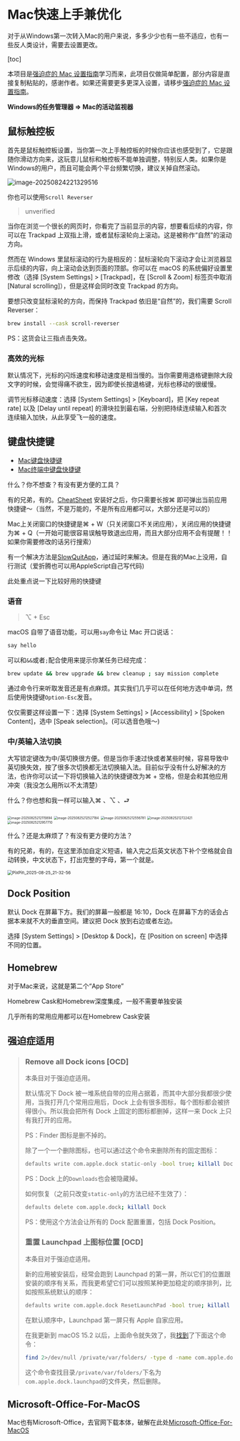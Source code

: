 # Mac快速上手兼优化

对于从Windows第一次转入Mac的用户来说，多多少少也有一些不适应，也有一些反人类设计，需要去设置更改。

[toc]



本项目是[强迫症的 Mac 设置指南](https://github.com/macdao/ocds-guide-to-setting-up-mac)学习而来，此项目仅做简单配置，部分内容是直接复制粘贴的，感谢作者。如果还需要更多更深入设置，请移步[强迫症的 Mac 设置指南](https://github.com/macdao/ocds-guide-to-setting-up-mac)。



**Windows的任务管理器 => Mac的活动监视器**

## 鼠标触控板

首先是鼠标触控板设置，当你第一次上手触控板的时候你应该也感受到了，它是跟随你滑动方向来，这玩意儿鼠标和触控板不能单独调整，特别反人类。如果你是Windows的用户，而且可能会两个平台频繁切换，建议关掉自然滚动。

![image-20250824221329516](./Mac快速使用.assets/image-20250824221329516.png)

你也可以使用`Scroll Reverser`

> unverified

当你在浏览一个很长的网页时，你看完了当前显示的内容，想要看后续的内容，你可以在 Trackpad 上双指上滑，或者鼠标滚轮向上滚动。这是被称作“自然”的滚动方向。

然而在 Windows 里鼠标滚动的行为是相反的：鼠标滚轮向下滚动才会让浏览器显示后续的内容，向上滚动会达到页面的顶部。你可以在 macOS 的系统偏好设置里修改（选择 [System Settings] > [Trackpad]，在 [Scroll & Zoom] 标签页中取消 [Natural scrolling]），但是这样会同时改变 Trackpad 的方向。

要想只改变鼠标滚轮的方向，而保持 Trackpad 依旧是“自然”的，我们需要 Scroll Reverser：

```sh
brew install --cask scroll-reverser
```

PS：这货会让三指点击失效。

### 高效的光标

默认情况下，光标的闪烁速度和移动速度是相当慢的。当你需要用退格键删除大段文字的时候，会觉得痛不欲生，因为即使长按退格键，光标也移动的很缓慢。

调节光标移动速度：选择 [System Settings] > [Keyboard]，把 [Key repeat rate] 以及 [Delay until repeat] 的滑块拉到最右端，分别把持续连续输入和首次连续输入加快，从此享受飞一般的速度。

## 键盘快捷键

- [Mac键盘快捷键](https://support.apple.com/zh-cn/102650)
- [Mac终端中键盘快捷键](https://support.apple.com/zh-cn/guide/terminal/trmlshtcts/mac)

什么？你不想查？有没有更方便的工具？

有的兄弟，有的。[CheatSheet](https://formulae.brew.sh/cask/cheatsheet) 安装好之后，你只需要长按⌘ 即可弹出当前应用快捷键～（当然，不是万能的，不是所有应用都可以，大部分还是可以的）



Mac上关闭窗口的快捷键是⌘ + W（只关闭窗口不关闭应用），关闭应用的快捷键为⌘ + Q（一开始可能很容易误触导致退出应用，而且大部分应用不会有提醒！！如果你需要修改的话另行搜索）

有一个解决方法是[SlowQuitApp](https://github.com/dteoh/SlowQuitApps)，通过延时来解决。但是在我的Mac上没用，自行测试（爱折腾也可以用AppleScript自己写代码)





此处重点说一下比较好用的快捷键

### 语音

> ⌥ + Esc

macOS 自带了语音功能，可以用`say`命令让 Mac 开口说话：

```sh
say hello
```

可以和`&&`或者`;`配合使用来提示你某任务已经完成：

```sh
brew update && brew upgrade && brew cleanup ; say mission complete
```

通过命令行来听取发音还是有点麻烦。其实我们几乎可以在任何地方选中单词，然后使用快捷键`Option-Esc`发音。

仅仅需要这样设置一下：选择 [System Settings] > [Accessibility] > [Spoken Content]，选中 [Speak selection]。(可以选音色哦～)



### 中/英输入法切换

大写锁定键改为中/英切换很方便。但是当你手速过快或者某些时候，容易导致中英切换失效，按了很多次切换都无法切换输入法。目前似乎没有什么好解决的方法，也许你可以试一下将切换输入法的快捷键改为⌘ + 空格，但是会和其他应用冲突（我没怎么用所以不太清楚）



什么？你也想和我一样可以输入⌘ 、⌥ 、⮐

<img src="./Mac快速使用.assets/image-20250825212115894.png" alt="image-20250825212115894" style="zoom:50%;" />

<img src="./Mac快速使用.assets/image-20250825212527184.png" alt="image-20250825212527184" style="zoom: 50%;" />

<img src="./Mac快速使用.assets/image-20250825212556781.png" alt="image-20250825212556781" style="zoom: 50%;" />

<img src="./Mac快速使用.assets/image-20250825212722421.png" alt="image-20250825212722421" style="zoom:50%;" />

<img src="./Mac快速使用.assets/image-20250825212957710.png" alt="image-20250825212957710" style="zoom:50%;" />

什么？还是太麻烦了？有没有更方便的方法？

有的兄弟，有的，在这里添加自定义短语，输入完之后英文状态下补个空格就会自动转换，中文状态下，打出完整的字母，第一个就是。

<img src="./Mac快速使用.assets/PixPin_2025-08-25_21-32-56.gif" alt="PixPin_2025-08-25_21-32-56" style="zoom:67%;" />

## Dock Position

默认 Dock 在屏幕下方。我们的屏幕一般都是 16:10，Dock 在屏幕下方的话会占据本来就不大的垂直空间。建议把 Dock 放到右边或者左边。

选择 [System Settings] > [Desktop & Dock]，在 [Position on screen] 中选择不同的位置。



## Homebrew

对于Mac来说，这就是第二个“App Store”

Homebrew Cask和Homebrew深度集成，一般不需要单独安装

几乎所有的常用应用都可以在Homebrew Cask安装









## 强迫症适用

> ### Remove all Dock icons [OCD]
>
> 本条目对于强迫症适用。
>
> 默认情况下 Dock 被一堆系统自带的应用占据着，而其中大部分我都很少使用，当我打开几个常用应用后，Dock 上会有很多图标，每个图标都会被挤得很小。所以我会把所有 Dock 上固定的图标都删掉，这样一来 Dock 上只有我打开的应用。
>
> PS：Finder 图标是删不掉的。
>
> 除了一个一个删除图标，也可以通过这个命令来删除所有的固定图标：
>
> ```sh
> defaults write com.apple.dock static-only -bool true; killall Dock
> ```
>
> PS：Dock 上的`Downloads`也会被隐藏掉。
>
> 如何恢复（之前只改变`static-only`的方法已经不生效了）：
>
> ```sh
> defaults delete com.apple.dock; killall Dock
> ```
>
> PS：使用这个方法会让所有的 Dock 配置重置，包括 Dock Position。
>
> ### 重置 Launchpad 上图标位置 [OCD]
>
> 本条目对于强迫症适用。
>
> 新的应用被安装后，经常会跑到 Launchpad 的第一屏，所以它们的位置跟安装的顺序有关系，而我更希望它们可以按照某种更加稳定的顺序排列，比如按照系统默认的顺序：
>
> ```sh
> defaults write com.apple.dock ResetLaunchPad -bool true; killall Dock
> ```
>
> 在默认顺序中，Launchpad 第一屏只有 Apple 自家应用。
>
> 在我更新到 macOS 15.2 以后，上面命令就失效了，我[找到](https://forums.macrumors.com/threads/macos-15-2-launchpad-default-layout.2445232/)了下面这个命令：
>
> ```sh
> find 2>/dev/null /private/var/folders/ -type d -name com.apple.dock.launchpad -exec rm -rf {} +; killall Dock
> ```
>
> 这个命令查找目录`/private/var/folders/`下名为`com.apple.dock.launchpad`的文件夹，然后删除。









## Microsoft-Office-For-MacOS

Mac也有Microsoft-Office，去官网下载本体，破解在此处[Microsoft-Office-For-MacOS](https://github.com/alsyundawy/Microsoft-Office-For-MacOS)